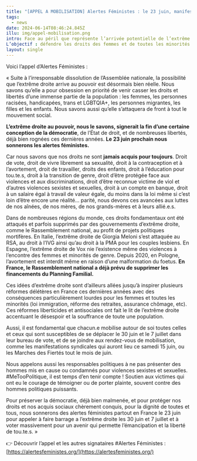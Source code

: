 ```yaml
---
title: "[APPEL A MOBILISATION] Alertes Féministes : le 23 juin, manifestons contre l’extrême droite"
tags:
  - news
date: 2024-06-14T08:46:24.845Z
illu: img/appel-mobilisation.png
intro: Face au péril que représente l’arrivée potentielle de l’extrême droite au pouvoir, plus de 120 associations, dont le Règles Élémentaires, appellent à des manifestations et rassemblements #AlertesFéministes dans toute la France, le dimanche 23 juin.
L’objectif : défendre les droits des femmes et de toutes les minorités.
layout: single
---
```

Voici l’appel d’Alertes Féministes :

« Suite à l’irresponsable dissolution de l’Assemblée nationale, la possibilité que l’extrême droite arrive au pouvoir est désormais bien réelle.
Nous savons qu’elle a pour obsession en priorité de venir casser les droits et libertés d’une immense partie de la population : les femmes, les personnes racisées, handicapées, trans et LGBTQIA+, les personnes migrantes, les filles et les enfants. Nous savons aussi qu’elle s’attaquera de front à tout le mouvement social.

**L’extrême droite au pouvoir, nous le savons, signerait la fin d’une certaine conception de la démocratie**, de l’État de droit, et de nombreuses libertés, déjà bien rognées ces dernières années. **Le 23 juin prochain nous sonnerons les alertes féministes.**

Car nous savons que nos droits ne sont **jamais acquis pour toujours**. Droit de vote, droit de vivre librement sa sexualité, droit à la contraception et à l’avortement, droit de travailler, droits des enfants, droit à l’éducation pour tou.te.s, droit à la transition de genre, droit d’être protégée face aux violences et aux discriminations, droit d’être reconnue victime de viol et d’autres violences sexistes et sexuelles, droit à un compte en banque, droit à un salaire égal à travail de valeur égale, du moins dans la loi même si c’est loin d’être encore une réalité… parité, nous devons ces avancées aux luttes de nos aînées, de nos mères, de nos grands-mères et à leurs allié.e.s.

Dans de nombreuses régions du monde, ces droits fondamentaux ont été attaqués et parfois supprimés par des gouvernements d’extrême droite, comme le Rassemblement national, au profit de projets politiques mortifères. En Italie, l’extrême droite de Giorgia Meloni s’est attaquée au RSA, au droit à l’IVG ainsi qu’au droit à la PMA pour les couples lesbiens. En Espagne, l’extrême droite de Vox nie l’existence même des violences à l’encontre des femmes et minorités de genre. Depuis 2020, en Pologne, l’avortement est interdit même en raison d’une malformation du foetus. **En France, le Rassemblement national a déjà prévu de supprimer les financements du Planning Familial.**

Ces idées d’extrême droite sont d’ailleurs allées jusqu’à inspirer plusieurs réformes délétères en France ces dernières années avec des conséquences particulièrement lourdes pour les femmes et toutes les minorités (loi immigration, réforme des retraites, assurance chômage, etc). Ces réformes liberticides et antisociales ont fait le lit de l’extrême droite accentuant le désespoir et la souffrance de toute une population.

Aussi, il est fondamental que chacun.e mobilise autour de soi toutes celles et ceux qui sont susceptibles de se déplacer le 30 juin et le 7 juillet dans leur bureau de vote, et de se joindre aux rendez-vous de mobilisation, comme les manifestations syndicales qui auront lieu ce samedi 15 juin, ou les Marches des Fiertés tout le mois de juin.

Nous appelons aussi les responsables politiques à ne pas présenter des hommes mis en cause ou condamnés pour violences sexistes et sexuelles. #MeTooPolitique, il est temps d’en tenir compte ! Soutien aux victimes qui ont eu le courage de témoigner ou de porter plainte, souvent contre des hommes politiques puissants.

Pour préserver la démocratie, déjà bien malmenée, et pour protéger nos droits et nos acquis sociaux chèrement conquis, pour la dignité de toutes et tous, nous sonnerons des alertes féministes partout en France le 23 juin pour appeler à faire barrage a l’extrême droite les 30 juin et 7 juillet et à voter massivement pour un avenir qui permette l’émancipation et la liberté de tou.te.s. »

:point_right: Découvrir l’appel et les autres signataires #Alertes Féministes : [https://alertesfeministes.org/](https://alertesfeministes.org/)